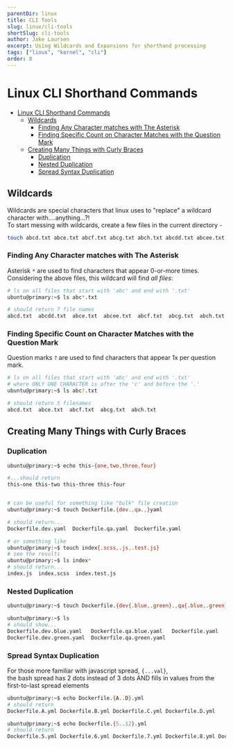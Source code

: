 ```yaml
---
parentDir: linux
title: CLI Tools
slug: linux/cli-tools
shortSlug: cli-tools
author: Jake Laursen
excerpt: Using Wildcards and Expansions for shorthand processing
tags: ["linux", "kernel", "cli"]
order: 8
---
```


# Linux CLI Shorthand Commands
- [Linux CLI Shorthand Commands](#linux-cli-shorthand-commands)
  - [Wildcards](#wildcards)
    - [Finding Any Character matches with The Asterisk](#finding-any-character-matches-with-the-asterisk)
    - [Finding Specific Count on Character Matches with the Question Mark](#finding-specific-count-on-character-matches-with-the-question-mark)
  - [Creating Many Things with Curly Braces](#creating-many-things-with-curly-braces)
    - [Duplication](#duplication)
    - [Nested Duplication](#nested-duplication)
    - [Spread Syntax Duplication](#spread-syntax-duplication)
## Wildcards
Wildcards are special characters that linux uses to "replace" a wildcard character with....anything...?!  
To start messing with wildcards, create a few files in the current directory -
```bash
touch abcd.txt abce.txt abcf.txt abcg.txt abch.txt abcdd.txt abcee.txt
```


### Finding Any Character matches with The Asterisk
Asterisk `*` are used to find characters that appear 0-or-more times.  
Considering the above files, this wildcard will find _all files_:

```bash  
# ls on all files that start with 'abc' and end with '.txt'
ubuntu@primary:~$ ls abc*.txt

# should return 7 file names
abcd.txt  abcdd.txt  abce.txt  abcee.txt  abcf.txt  abcg.txt  abch.txt
```
### Finding Specific Count on Character Matches with the Question Mark
Question marks `?` are used to find characters that appear 1x per question mark.  

```bash  
# ls on all files that start with 'abc' and end with '.txt'
# where ONLY ONE CHARACTER is after the 'c' and before the '.'
ubuntu@primary:~$ ls abc?.txt

# should return 5 filenames
abcd.txt  abce.txt  abcf.txt  abcg.txt  abch.txt
```  

## Creating Many Things with Curly Braces
### Duplication
```bash
ubuntu@primary:~$ echo this-{one,two,three,four}

#...should return
this-one this-two this-three this-four


# can be useful for something like "bulk" file creation
ubuntu@primary:~$ touch Dockerfile.{dev.,qa.,}yaml

# should return...
Dockerfile.dev.yaml  Dockerfile.qa.yaml  Dockerfile.yaml

# or something like
ubuntu@primary:~$ touch index{.scss,.js,.test.js}
# see the results
ubuntu@primary:~$ ls index*
# should return...
index.js  index.scss  index.test.js

```

### Nested Duplication
```bash
ubuntu@primary:~$ touch Dockerfile.{dev{.blue,.green}.,qa{.blue,.green}.,}yaml

ubuntu@primary:~$ ls 
# should show...
Dockerfile.dev.blue.yaml   Dockerfile.qa.blue.yaml   Dockerfile.yaml
Dockerfile.dev.green.yaml  Dockerfile.qa.green.yaml
```

### Spread Syntax Duplication
For those more familiar with javascript spread, `{...val}`,  
the bash spread has 2 dots instead of 3 dots AND fills in values from the first-to-last spread elements
```bash
ubuntu@primary:~$ echo Dockerfile.{A..D}.yml
# should return 
Dockerfile.A.yml Dockerfile.B.yml Dockerfile.C.yml Dockerfile.D.yml

ubuntu@primary:~$ echo Dockerfile.{5..12}.yml
# should return
Dockerfile.5.yml Dockerfile.6.yml Dockerfile.7.yml Dockerfile.8.yml Dockerfile.9.yml Dockerfile.10.yml Dockerfile.11.yml Dockerfile.12.yml
```